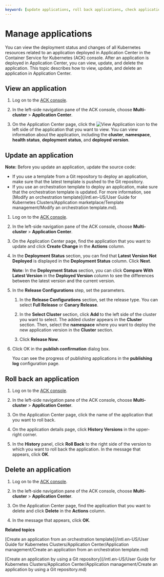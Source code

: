 ```yaml
---
keyword: [update applications, roll back applications, check applications, delete applications]
---
```


# Manage applications

You can view the deployment status and changes of all Kubernetes resources related to an application deployed in Application Center in the Container Service for Kubernetes \(ACK\) console. After an application is deployed in Application Center, you can view, update, and delete the application. This topic describes how to view, update, and delete an application in Application Center.

## View an application

1.  Log on to the [ACK console](https://cs.console.aliyun.com).

2.  In the left-side navigation pane of the ACK console, choose **Multi-cluster** \> **Application Center**.

3.  On the Application Center page, click the ![View Application](https://help-static-aliyun-doc.aliyuncs.com/assets/img/en-US/1468128261/p260333.png) icon to the left side of the application that you want to view. You can view information about the application, including the **cluster**, **namespace**, **health status**, **deployment status**, and **deployed version**.


## Update an application

**Note:** Before you update an application, update the source code:

-   If you use a template from a Git repository to deploy an application, make sure that the latest template is pushed to the Git repository.
-   If you use an orchestration template to deploy an application, make sure that the orchestration template is updated. For more information, see [Modify an orchestration template](/intl.en-US/User Guide for Kubernetes Clusters/Application marketplace/Template management/Modify an orchestration template.md).

1.  Log on to the [ACK console](https://cs.console.aliyun.com).

2.  In the left-side navigation pane of the ACK console, choose **Multi-cluster** \> **Application Center**.

3.  On the Application Center page, find the application that you want to update and click **Create Change** in the **Actions** column.

4.  In the **Deployment Status** section, you can find that **Latest Version Not Deployed** is displayed in the **Deployment Status** column. Click **Next**.

    **Note:** In the **Deployment Status** section, you can click **Compare With Latest Version** in the **Deployed Version** column to see the differences between the latest version and the current version.

5.  In the **Release Configurations** step, set the parameters.

    1.  In the **Release Configurations** section, set the release type. You can select **Full Release** or **Canary Release**.

    2.  In the **Select Cluster** section, click **Add** to the left side of the cluster you want to select. The added cluster appears in the **Cluster** section. Then, select the **namespace** where you want to deploy the new application version in the **Cluster** section.

    3.  Click **Release Now**.

6.  Click OK in the **publish confirmation** dialog box.

    You can see the progress of publishing applications in the **publishing log** configuration page.


## Roll back an application

1.  Log on to the [ACK console](https://cs.console.aliyun.com).

2.  In the left-side navigation pane of the ACK console, choose **Multi-cluster** \> **Application Center**.

3.  On the Application Center page, click the name of the application that you want to roll back.

4.  On the application details page, click **History Versions** in the upper-right corner.

5.  In the **History** panel, click **Roll Back** to the right side of the version to which you want to roll back the application. In the message that appears, click **OK**.


## Delete an application

1.  Log on to the [ACK console](https://cs.console.aliyun.com).

2.  In the left-side navigation pane of the ACK console, choose **Multi-cluster** \> **Application Center**.

3.  On the Application Center page, find the application that you want to delete and click **Delete** in the **Actions** column.

4.  In the message that appears, click **OK**.


**Related topics**  


[Create an application from an orchestration template](/intl.en-US/User Guide for Kubernetes Clusters/Application Center/Application management/Create an application from an orchestration template.md)

[Create an application by using a Git repository](/intl.en-US/User Guide for Kubernetes Clusters/Application Center/Application management/Create an application by using a Git repository.md)

